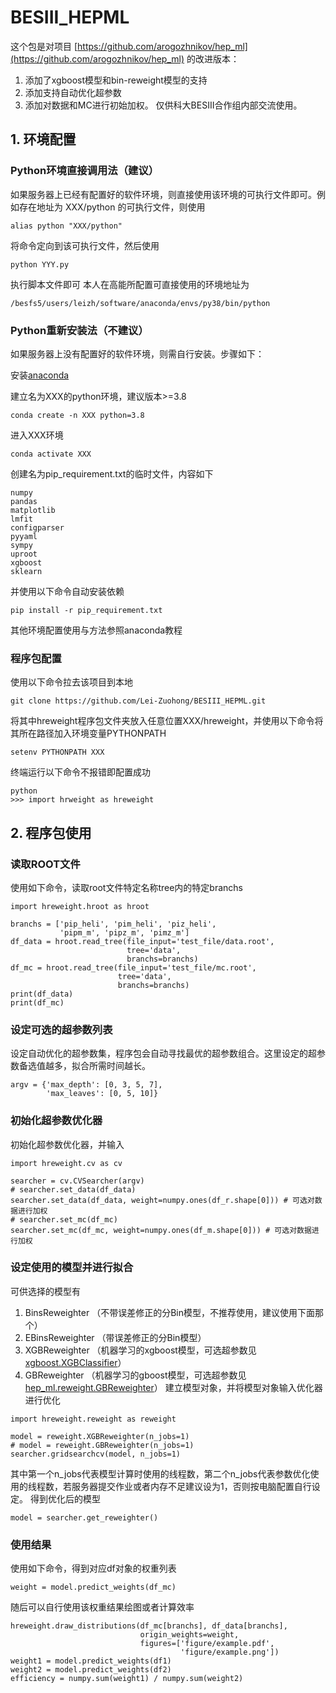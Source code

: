 # BESIII_HEPML
  这个包是对项目
  [https://github.com/arogozhnikov/hep_ml](https://github.com/arogozhnikov/hep_ml)
  的改进版本：
  1. 添加了xgboost模型和bin-reweight模型的支持
  2. 添加支持自动优化超参数
  3. 添加对数据和MC进行初始加权。
  仅供科大BESIII合作组内部交流使用。

## 1. 环境配置
### Python环境直接调用法（建议）
如果服务器上已经有配置好的软件环境，则直接使用该环境的可执行文件即可。例如存在地址为 XXX/python 的可执行文件，则使用
```
alias python "XXX/python"
```
将命令定向到该可执行文件，然后使用
```
python YYY.py
```
执行脚本文件即可
本人在高能所配置可直接使用的环境地址为
```
/besfs5/users/leizh/software/anaconda/envs/py38/bin/python
```
### Python重新安装法（不建议）
如果服务器上没有配置好的软件环境，则需自行安装。步骤如下：

安装[anaconda](https://www.anaconda.com/)

建立名为XXX的python环境，建议版本>=3.8
```
conda create -n XXX python=3.8
```
进入XXX环境
```
conda activate XXX
```
创建名为pip_requirement.txt的临时文件，内容如下
```
numpy
pandas
matplotlib
lmfit
configparser
pyyaml
sympy
uproot
xgboost
sklearn
```
并使用以下命令自动安装依赖
```
pip install -r pip_requirement.txt
```
其他环境配置使用与方法参照anaconda教程
### 程序包配置
使用以下命令拉去该项目到本地
```
git clone https://github.com/Lei-Zuohong/BESIII_HEPML.git
```
将其中hreweight程序包文件夹放入任意位置XXX/hreweight，并使用以下命令将其所在路径加入环境变量PYTHONPATH
```
setenv PYTHONPATH XXX
```
终端运行以下命令不报错即配置成功
```
python
>>> import hrweight as hreweight
```

## 2. 程序包使用
### 读取ROOT文件
使用如下命令，读取root文件特定名称tree内的特定branchs
```
import hreweight.hroot as hroot

branchs = ['pip_heli', 'pim_heli', 'piz_heli',
           'pipm_m', 'pipz_m', 'pimz_m']
df_data = hroot.read_tree(file_input='test_file/data.root',
                          tree='data',
                          branchs=branchs)
df_mc = hroot.read_tree(file_input='test_file/mc.root',
                        tree='data',
                        branchs=branchs)
print(df_data)
print(df_mc)
```
### 设定可选的超参数列表
设定自动优化的超参数集，程序包会自动寻找最优的超参数组合。这里设定的超参数备选值越多，拟合所需时间越长。
```
argv = {'max_depth': [0, 3, 5, 7],
        'max_leaves': [0, 5, 10]}
```
### 初始化超参数优化器
初始化超参数优化器，并输入
```
import hreweight.cv as cv

searcher = cv.CVSearcher(argv)
# searcher.set_data(df_data)
searcher.set_data(df_data, weight=numpy.ones(df_r.shape[0])) # 可选对数据进行加权
# searcher.set_mc(df_mc)
searcher.set_mc(df_mc, weight=numpy.ones(df_m.shape[0])) # 可选对数据进行加权
```
### 设定使用的模型并进行拟合
可供选择的模型有
1. BinsReweighter （不带误差修正的分Bin模型，不推荐使用，建议使用下面那个）
2. EBinsReweighter （带误差修正的分Bin模型）
3. XGBReweighter （机器学习的xgboost模型，可选超参数见[xgboost.XGBClassifier](https://xgboost.readthedocs.io/en/stable/python/python_api.html#xgboost.XGBClassifier)）
4. GBReweighter （机器学习的gboost模型，可选超参数见[hep_ml.reweight.GBReweighter](https://arogozhnikov.github.io/hep_ml/reweight.html)）
建立模型对象，并将模型对象输入优化器进行优化
```
import hreweight.reweight as reweight

model = reweight.XGBReweighter(n_jobs=1)
# model = reweight.GBReweighter(n_jobs=1)
searcher.gridsearchcv(model, n_jobs=1)
```
其中第一个n_jobs代表模型计算时使用的线程数，第二个n_jobs代表参数优化使用的线程数，若服务器提交作业或者内存不足建议设为1，否则按电脑配置自行设定。
得到优化后的模型
```
model = searcher.get_reweighter()
```
### 使用结果
使用如下命令，得到对应df对象的权重列表
```
weight = model.predict_weights(df_mc)
```
随后可以自行使用该权重结果绘图或者计算效率
```
hreweight.draw_distributions(df_mc[branchs], df_data[branchs],
                             origin_weights=weight,
                             figures=['figure/example.pdf',
                                      'figure/example.png'])
weight1 = model.predict_weights(df1)
weight2 = model.predict_weights(df2)
efficiency = numpy.sum(weight1) / numpy.sum(weight2)
```












